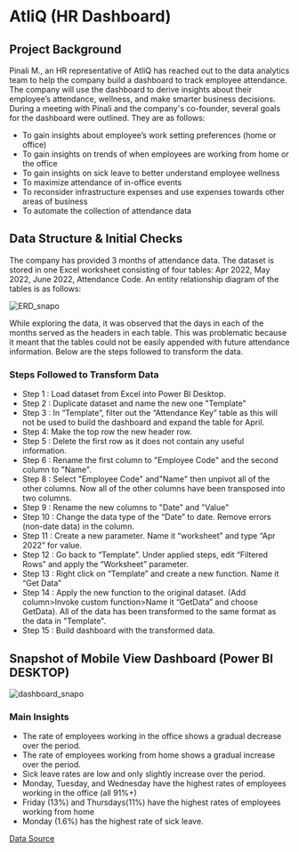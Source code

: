 # AtliQ (HR Dashboard)

## Project Background

Pinali M., an HR representative of AtliQ has reached out to the data analytics team to help the company build a dashboard to track employee attendance. The company will use the dashboard to derive insights about their employee’s attendance, wellness, and make smarter business decisions. During a meeting with Pinali and the company's co-founder, several goals for the dashboard were outlined. They are as follows:

* To gain insights about employee’s work setting preferences (home or office)
* To gain insights on trends of when employees are working from home or the office
* To gain insights on sick leave to better understand employee wellness
* To maximize attendance of in-office events 
* To reconsider infrastructure expenses and use expenses towards other areas of business
* To automate the collection of attendance data

## Data Structure & Initial Checks

The company has provided 3 months of attendance data. The dataset is stored in one Excel worksheet consisting of four tables: Apr 2022, May 2022, June 2022, Attendance Code. An entity relationship diagram of the tables is as follows:

![ERD_snapo](https://github.com/huizliang/PowerBI/blob/main/AtliQ_HR_ERD.png)

While exploring the data, it was observed that the days in each of the months served as the headers in each table. This was problematic because it meant that the tables could not be easily appended with future attendance information. Below are the steps followed to transform the data.

### Steps Followed to Transform Data

- Step 1 : Load dataset from Excel into Power BI Desktop.
- Step 2 : Duplicate dataset and name the new one "Template"
- Step 3 : In “Template”, filter out the “Attendance Key” table as this will not be used to build the dashboard and expand the table for April. 
- Step 4:  Make the top row the new header row.
- Step 5 : Delete the first row as it does not contain any useful information.
- Step 6 : Rename the first column to "Employee Code" and the second column to "Name".
- Step 8 : Select "Employee Code" and"Name" then unpivot all of the other columns. Now all of the other columns have been transposed into two columns.  
- Step 9 : Rename the new columns to "Date" and "Value"
- Step 10 : Change the data type of the “Date” to date. Remove errors (non-date data) in the column.
- Step 11 : Create a new parameter. Name it “worksheet” and type “Apr 2022” for value.
- Step 12 : Go back to “Template”. Under applied steps, edit “Filtered Rows” and apply the “Worksheet” parameter. 
- Step 13 : Right click on “Template” and create a new function. Name it “Get Data”
- Step 14 : Apply the new function to the original dataset. (Add column>Invoke custom function>Name it “GetData” and choose GetData). All of the data has been transformed to the same format as the data in "Template".
- Step 15 : Build dashboard with the transformed data.

 ## Snapshot of Mobile View Dashboard (Power BI DESKTOP)

![dashboard_snapo](https://github.com/huizliang/PowerBI/blob/main/AtliQ_HR_Dashboard.png)


### Main Insights

* The rate of employees working in the office shows a gradual decrease over the period. 
* The rate of employees working from home shows a gradual increase over the period. 
* Sick leave rates are low and only slightly increase over the period. 
* Monday, Tuesday, and Wednesday have the highest rates of employees working in the office (all 91%+)
* Friday (13%)  and Thursdays(11%) have the highest rates of employees working from home
* Monday (1.6%) has the highest rate of sick leave.


[Data Source](https://codebasics.io/resources/resume-project-data-analytics)


